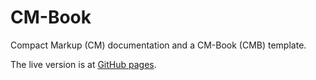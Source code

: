 # CM-Book
Compact Markup (CM) documentation and a CM-Book (CMB) template.

The live version is at [GitHub pages](https://compactmarkup.github.io/CM-Book/).
